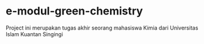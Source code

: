 # e-modul-green-chemistry

Project ini merupakan tugas akhir seorang mahasiswa Kimia dari Universitas Islam Kuantan Singingi
